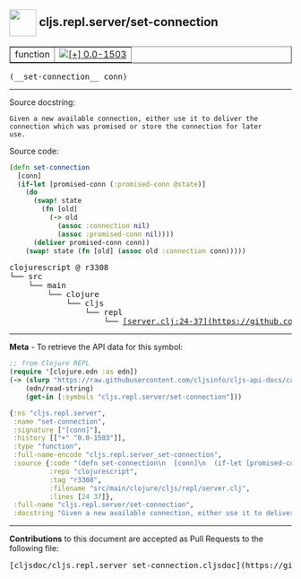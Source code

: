 ## <img width="48px" valign="middle" src="http://i.imgur.com/Hi20huC.png"> cljs.repl.server/set-connection

 <table border="1">
<tr>

<td>function</td>
<td><a href="https://github.com/cljsinfo/cljs-api-docs/tree/0.0-1503"><img valign="middle" alt="[+] 0.0-1503" src="https://img.shields.io/badge/+-0.0--1503-lightgrey.svg"></a> </td>
</tr>
</table>

 <samp>
(__set-connection__ conn)<br>
</samp>

---




Source docstring:

```
Given a new available connection, either use it to deliver the
connection which was promised or store the connection for later
use.
```

Source code:

```clj
(defn set-connection
  [conn]
  (if-let [promised-conn (:promised-conn @state)]
    (do
      (swap! state
        (fn [old]
          (-> old
            (assoc :connection nil)
            (assoc :promised-conn nil))))
      (deliver promised-conn conn))
    (swap! state (fn [old] (assoc old :connection conn)))))
```

 <pre>
clojurescript @ r3308
└── src
    └── main
        └── clojure
            └── cljs
                └── repl
                    └── <ins>[server.clj:24-37](https://github.com/clojure/clojurescript/blob/r3308/src/main/clojure/cljs/repl/server.clj#L24-L37)</ins>
</pre>


---

__Meta__ - To retrieve the API data for this symbol:

```clj
;; from Clojure REPL
(require '[clojure.edn :as edn])
(-> (slurp "https://raw.githubusercontent.com/cljsinfo/cljs-api-docs/catalog/cljs-api.edn")
    (edn/read-string)
    (get-in [:symbols "cljs.repl.server/set-connection"]))
```

```clj
{:ns "cljs.repl.server",
 :name "set-connection",
 :signature ["[conn]"],
 :history [["+" "0.0-1503"]],
 :type "function",
 :full-name-encode "cljs.repl.server_set-connection",
 :source {:code "(defn set-connection\n  [conn]\n  (if-let [promised-conn (:promised-conn @state)]\n    (do\n      (swap! state\n        (fn [old]\n          (-> old\n            (assoc :connection nil)\n            (assoc :promised-conn nil))))\n      (deliver promised-conn conn))\n    (swap! state (fn [old] (assoc old :connection conn)))))",
          :repo "clojurescript",
          :tag "r3308",
          :filename "src/main/clojure/cljs/repl/server.clj",
          :lines [24 37]},
 :full-name "cljs.repl.server/set-connection",
 :docstring "Given a new available connection, either use it to deliver the\nconnection which was promised or store the connection for later\nuse."}

```

---

__Contributions__ to this document are accepted as Pull Requests to the following file:

 <pre>
[cljsdoc/cljs.repl.server_set-connection.cljsdoc](https://github.com/cljsinfo/cljs-api-docs/blob/master/cljsdoc/cljs.repl.server_set-connection.cljsdoc)
</pre>

